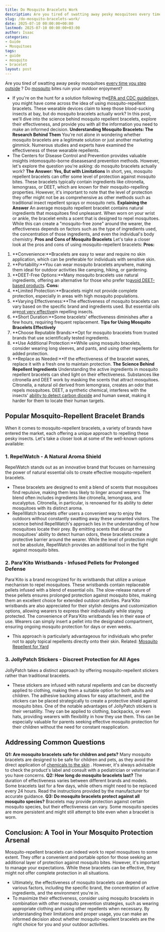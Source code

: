 ```yaml
---
title: Do Mosquito Bracelets Work
description: Are you tired of swatting away pesky mosquitoes every time you step outside ? Do mosquito bites ruin your outdoor enjoyment? - If you're on the hunt for a...
slug: /do-mosquito-bracelets-work/
date: 2025-07-10 00:00:00+00:00
lastmod: 2025-07-10 00:00:00+03:00
author: Isaac
categories:
- Guide
- Mosquitoes
tags:
- guide
- mosquito
- bracelet
layout: post
---
```

Are you tired of swatting away pesky mosquitoes
[every time you step outside](https://pestpolicy.com/when-do-mosquitoes-come-out/)
? Do [mosquito](https://pestpolicy.com/best-mosquito-killer/) bites ruin your outdoor enjoyment?
- If you're on the hunt for a solution following the[EPA and CDC guideline](https://www.epa.gov/insect-repellents)s, you might have come across the idea of using mosquito-repellent bracelets. These wearable devices claim to keep those blood-sucking insects at bay, but do mosquito bracelets actually work?
In this post, we'll dive into the science behind mosquito repellent bracelets, explore their effectiveness, and provide you with all the information you need to make an informed decision.
**Understanding Mosquito Bracelets: The Research Behind Them**
You're not alone in wondering whether mosquito bracelets are a legitimate solution or just another marketing gimmick. Numerous studies and experts have examined the effectiveness of these wearable repellents.
- The Centers for Disease Control and Prevention provides valuable insights intomosquito-borne diseasesand prevention methods. However, let's explore the question you're asking: do mosquito bracelets actually work?
**The Answer: Yes, But with Limitations**
In short, yes, mosquito repellent bracelets can offer some level of protection against mosquito bites. These bracelets typically contain ingredients like citronella, lemongrass, or DEET, which are known for their mosquito-repelling properties.
However, it's important to note that the level of protection they offer might not be as comprehensive as other methods such as traditional insect repellent sprays or mosquito nets.
**Explaining the Answer**
An average mosquito repellent bracelet contains natural ingredients that mosquitoes find unpleasant. When worn on your wrist or ankle, the bracelet emits a scent that is designed to repel mosquitoes.
While this can create a "mosquito-free zone" around the wearer, the effectiveness depends on factors such as the type of ingredients used, the concentration of those ingredients, and even the individual's body chemistry.
**Pros and Cons of Mosquito Bracelets**
Let's take a closer look at the pros and cons of using mosquito-repellent bracelets:
**Pros:**
1. **Convenience:**Bracelets are easy to wear and require no skin application, which can be preferable for individuals with sensitive skin.
2. **Portability:**You can wear mosquito bracelets anywhere, making them ideal for outdoor activities like camping, hiking, or gardening.
3. **DEET-Free Options:**Many mosquito bracelets use natural ingredients, offering an alternative for those who prefer to[avoid DEET-based products](https://draxe.com/health/deet/).
**Cons:**
1. **Limited Protection:**Bracelets might not provide complete protection, especially in areas with high mosquito populations.
2. **Varying Effectiveness:**The effectiveness of mosquito bracelets can vary based on the specific brand and ingredients used. But essential oils are[not very effective](https://www.nytimes.com/wirecutter/blog/essential-oils-terrible-bug-repellents/)in repelling insects.
3. **Short Duration:**Some bracelets' effectiveness diminishes after a few hours, requiring frequent replacement.
**Tips for Using Mosquito Bracelets Effectively**
1. **Choose Reputable Brands:**Opt for mosquito bracelets from trusted brands that use scientifically tested ingredients.
2. **Use Additional Protection:**While using mosquito bracelets, consider wearing long sleeves, and pants, and using other repellents for added protection.
3. **Replace as Needed:**If the effectiveness of the bracelet wanes, replace it with a fresh one to maintain protection.
**The Science Behind Repellent Ingredients**
Understanding the active ingredients in mosquito repellent bracelets can shed light on their effectiveness.
Substances like citronella and DEET work by masking the scents that attract mosquitoes.
Citronella, a natural oil derived from lemongrass, creates an odor that repels mosquitoes. DEET, a synthetic chemical, interferes with the insects'
[ability to detect carbon dioxide](https://www.readersdigest.ca/travel/travel-tips/how-do-mosquito-repellents-work/)
and human sweat, making it harder for them to locate their human targets.
## **Popular Mosquito-Repellent Bracelet Brands**
When it comes to mosquito-repellent bracelets, a variety of brands have entered the market, each offering a unique approach to repelling these pesky insects. Let's take a closer look at some of the well-known options available:
### **1. RepelWatch - A Natural Aroma Shield**
RepelWatch stands out as an innovative brand that focuses on harnessing the power of natural essential oils to create effective mosquito-repellent bracelets.
- These bracelets are designed to emit a blend of scents that mosquitoes find repulsive, making them less likely to linger around wearers.
The blend often includes ingredients like citronella, lemongrass, and eucalyptus. Citronella, in particular, is renowned for its ability to deter mosquitoes with its distinct aroma.
- RepelWatch bracelets offer users a convenient way to enjoy the outdoors without constantly swatting away these unwanted visitors.
The science behind RepelWatch's approach lies in the understanding of how mosquitoes locate their prey. By emitting scents that disrupt the mosquitoes' ability to detect human odors, these bracelets create a protective barrier around the wearer. While the level of protection might not be absolute, RepelWatch provides an additional tool in the fight against mosquito bites.
### **2. Para'Kito Wristbands - Infused Pellets for Prolonged Defense**
Para'Kito is a brand recognized for its wristbands that utilize a unique mechanism to repel mosquitoes.
These wristbands contain replaceable pellets infused with a blend of essential oils. The slow-release nature of these pellets ensures prolonged protection against mosquito bites, making them an excellent choice for extended outdoor activities.
Para'Kito wristbands are also appreciated for their stylish designs and customization options, allowing wearers to express their individuality while staying protected.
The convenience of Para'Kito wristbands lies in their ease of use. Wearers can simply insert a pellet into the designated compartment, ensuring ongoing mosquito protection for days or even weeks.
- This approach is particularly advantageous for individuals who prefer not to apply topical repellents directly onto their skin.
Related:
[Mosquito Repellent for Yard](https://pestpolicy.com/best-mosquito-yard-spray/)
### **3. JollyPatch Stickers - Discreet Protection for All Ages**
JollyPatch takes a distinct approach by offering mosquito-repellent stickers rather than traditional bracelets.
- These stickers are infused with natural repellents and can be discreetly applied to clothing, making them a suitable option for both adults and children.
The adhesive backing allows for easy attachment, and the stickers can be placed strategically to create a protective shield against mosquito bites.
One of the notable advantages of JollyPatch stickers is their versatility. They can be applied to clothing, backpacks, or even hats, providing wearers with flexibility in how they use them. This can be especially valuable for parents seeking effective mosquito protection for their children without the need for constant reapplication.
## **Addressing Common Questions**
**Q1: Are mosquito bracelets safe for children and pets?**
Many mosquito bracelets are designed to be safe for children and pets, as they avoid the direct application of
[chemicals to the skin](https://www.epa.gov/insect-repellents/skin-applied-repellent-ingredients)
.
However, it's always advisable to check the product's label and consult with a pediatrician or veterinarian if you have concerns.
**Q2: How long do mosquito bracelets last?**
The duration of effectiveness varies between different brands and models.
Some bracelets last for a few days, while others might need to be replaced every 24 hours. Read the instructions provided by the manufacturer for accurate guidance.
**Q3: Do mosquito bracelets protect against all mosquito species?**
Bracelets may provide protection against certain mosquito species, but their effectiveness can vary.
Some mosquito species are more persistent and might still attempt to bite even when a bracelet is worn.
## **Conclusion: A Tool in Your Mosquito Protection Arsenal**
Mosquito-repellent bracelets can indeed work to repel mosquitoes to some extent. They offer a convenient and portable option for those seeking an additional layer of protection against mosquito bites. However, it's important to manage your expectations. While these bracelets can be effective, they might not offer complete protection in all situations.
- Ultimately, the effectiveness of mosquito bracelets can depend on various factors, including the specific brand, the concentration of active ingredients, and the environment you're in.
- To maximize their effectiveness, consider using mosquito bracelets in combination with other mosquito prevention strategies, such as wearing appropriate clothing and using other repellents when necessary.
By understanding their limitations and proper usage, you can make an informed decision about whether mosquito-repellent bracelets are the right choice for you and your outdoor activities.